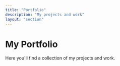 ```yaml
---
title: "Portfolio"
description: "My projects and work"
layout: "section"
---
```


# My Portfolio

Here you'll find a collection of my projects and work. 